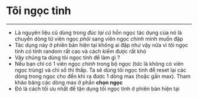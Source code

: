 # Tôi ngọc tinh

---

  - Là nguyên liệu cũ dùng trong *đúc lại cũ* hồn ngọc tác dụng của nó là chuyển dòng từ viên ngọc *phôi* sang viên ngọc *chính* mình muốn đập
  - Tác dụng này ở phiên bản hiện tại không ai đập như vậy nữa vì tôi ngọc tinh có tính random rất cao và cách kiếm được rất khó 
  - Vậy chúng ta dùng tôi ngọc tinh để làm gì ?
  - Nếu bạn chỉ có 1 viên ngọc *chính* trong bộ ngọc (tức là không có viên ngọc trùng) và chỉ số thì thấp. Ta sẽ dùng tôi ngọc tinh để reset lại các dòng trong ngọc cho đến khi ra được 1 dòng max (hoặc gần max). Tham khảo bảng các dòng max ở phần **chọn ngọc**
  - Đó là cách tối ưu nhất để tận dụng tôi ngọc tinh ở phiên bản hiện tại
